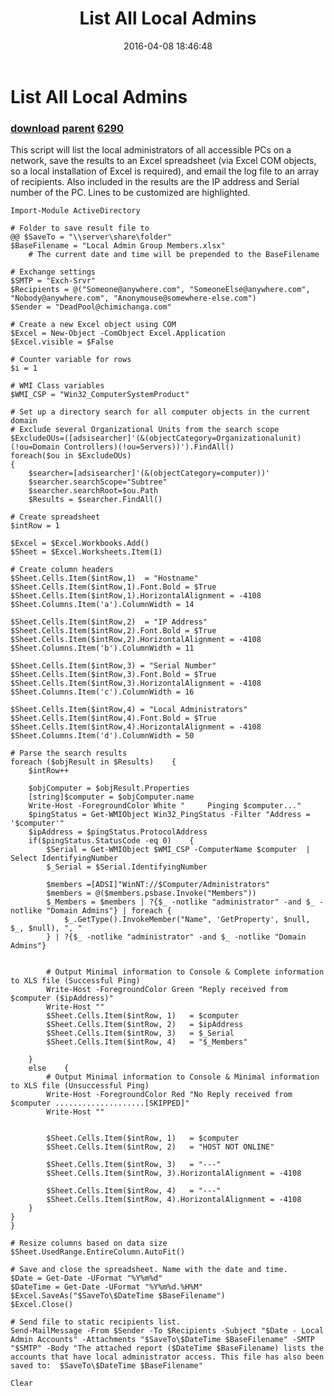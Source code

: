 ﻿---
pid:            6289
parent:         6288
children:       6290
poster:         AlphaSun
title:          List All Local Admins
date:           2016-04-08 18:46:48
description:    This script will list the local administrators of all accessible PCs on a network, save the results to an Excel spreadsheet (via Excel COM objects, so a local installation of Excel is required), and email the log file to an array of recipients. Also included in the results are the IP address and Serial number of the PC. Lines to be customized are highlighted.
format:         posh
---

# List All Local Admins

### [download](6289.ps1) [parent](6288.md) [6290](6290.md)

This script will list the local administrators of all accessible PCs on a network, save the results to an Excel spreadsheet (via Excel COM objects, so a local installation of Excel is required), and email the log file to an array of recipients. Also included in the results are the IP address and Serial number of the PC. Lines to be customized are highlighted.

```posh
Import-Module ActiveDirectory

# Folder to save result file to
@@ $SaveTo = "\\server\share\folder"
$BaseFilename = "Local Admin Group Members.xlsx"
	# The current date and time will be prepended to the BaseFilename

# Exchange settings
$SMTP = "Exch-Srvr"
$Recipients = @("Someone@anywhere.com", "SomeoneElse@anywhere.com", "Nobody@anywhere.com", "Anonymouse@somewhere-else.com")
$Sender = "DeadPool@chimichanga.com"

# Create a new Excel object using COM
$Excel = New-Object -ComObject Excel.Application
$Excel.visible = $False

# Counter variable for rows
$i = 1

# WMI Class variables
$WMI_CSP = "Win32_ComputerSystemProduct"

# Set up a directory search for all computer objects in the current domain
# Exclude several Organizational Units from the search scope
$ExcludeOUs=([adsisearcher]'(&(objectCategory=Organizationalunit)(!ou=Domain Controllers)(!ou=Servers))').FindAll()
foreach($ou in $ExcludeOUs)
{
	$searcher=[adsisearcher]'(&(objectCategory=computer))'
	$searcher.searchScope="Subtree"
	$searcher.searchRoot=$ou.Path
	$Results = $searcher.FindAll()

# Create spreadsheet
$intRow = 1

$Excel = $Excel.Workbooks.Add()
$Sheet = $Excel.Worksheets.Item(1)

# Create column headers
$Sheet.Cells.Item($intRow,1)  = "Hostname"
$Sheet.Cells.Item($intRow,1).Font.Bold = $True
$Sheet.Cells.Item($intRow,1).HorizontalAlignment = -4108
$Sheet.Columns.Item('a').ColumnWidth = 14

$Sheet.Cells.Item($intRow,2)  = "IP Address"
$Sheet.Cells.Item($intRow,2).Font.Bold = $True
$Sheet.Cells.Item($intRow,2).HorizontalAlignment = -4108
$Sheet.Columns.Item('b').ColumnWidth = 11

$Sheet.Cells.Item($intRow,3) = "Serial Number"
$Sheet.Cells.Item($intRow,3).Font.Bold = $True
$Sheet.Cells.Item($intRow,3).HorizontalAlignment = -4108
$Sheet.Columns.Item('c').ColumnWidth = 16

$Sheet.Cells.Item($intRow,4) = "Local Administrators"
$Sheet.Cells.Item($intRow,4).Font.Bold = $True
$Sheet.Cells.Item($intRow,4).HorizontalAlignment = -4108
$Sheet.Columns.Item('d').ColumnWidth = 50

# Parse the search results
foreach ($objResult in $Results)	{
	$intRow++

	$objComputer = $objResult.Properties
	[string]$computer = $objComputer.name
	Write-Host -ForegroundColor White "     Pinging $computer..."
	$pingStatus = Get-WMIObject Win32_PingStatus -Filter "Address = '$computer'"
	$ipAddress = $pingStatus.ProtocolAddress
	if($pingStatus.StatusCode -eq 0)	{
		$Serial = Get-WMIObject $WMI_CSP -ComputerName $computer  |  Select IdentifyingNumber
		$_Serial = $Serial.IdentifyingNumber

		$members =[ADSI]"WinNT://$Computer/Administrators"
		$members = @($members.psbase.Invoke("Members"))
		$_Members = $members | ?{$_ -notlike "administrator" -and $_ -notlike "Domain Admins"} | foreach {
			$_.GetType().InvokeMember("Name", 'GetProperty', $null, $_, $null), ", "
		} | ?{$_ -notlike "administrator" -and $_ -notlike "Domain Admins"}


		# Output Minimal information to Console & Complete information to XLS file (Successful Ping)
		Write-Host -ForegroundColor Green "Reply received from $computer ($ipAddress)"
		Write-Host ""
		$Sheet.Cells.Item($intRow, 1)   = $computer
		$Sheet.Cells.Item($intRow, 2)   = $ipAddress
		$Sheet.Cells.Item($intRow, 3)   = $_Serial
		$Sheet.Cells.Item($intRow, 4)   = "$_Members"

	}
	else	{
		# Output Minimal information to Console & Minimal information to XLS file (Unsuccessful Ping)
		Write-Host -ForegroundColor Red "No Reply received from $computer ....................[SKIPPED]"
		Write-Host ""


		$Sheet.Cells.Item($intRow, 1)   = $computer
		$Sheet.Cells.Item($intRow, 2)   = "HOST NOT ONLINE"

		$Sheet.Cells.Item($intRow, 3)   = "---"
		$Sheet.Cells.Item($intRow, 3).HorizontalAlignment = -4108
		
		$Sheet.Cells.Item($intRow, 4)   = "---"
		$Sheet.Cells.Item($intRow, 4).HorizontalAlignment = -4108
	}
}
}

# Resize columns based on data size
$Sheet.UsedRange.EntireColumn.AutoFit()

# Save and close the spreadsheet. Name with the date and time.
$Date = Get-Date -UFormat "%Y%m%d"
$DateTime = Get-Date -UFormat "%Y%m%d.%H%M"
$Excel.SaveAs("$SaveTo\$DateTime $BaseFilename")
$Excel.Close()

# Send file to static recipients list.
Send-MailMessage -From $Sender -To $Recipients -Subject "$Date - Local Admin Accounts" -Attachments "$SaveTo\$DateTime $BaseFilename" -SMTP "$SMTP" -Body "The attached report ($DateTime $BaseFilename) lists the accounts that have local administrator access. This file has also been saved to:  $SaveTo\$DateTime $BaseFilename"

Clear
```
